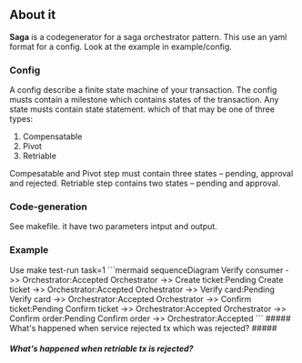 ## About it ##
<b>Saga</b> is a codegenerator for a saga orchestrator pattern. This use an yaml format for a config. Look at the example in example/config.

### Config ###
A config describe a finite state machine of your transaction.
The config musts contain a milestone which contains states of the transaction.
Any state musts contain state statement.
which of that may be one of three types:
1. Compensatable 
2. Pivot
3. Retriable

Compesatable and Pivot step must contain three states – pending, approval and rejected.
Retriable step contains two states – pending and approval. 

### Code-generation ###
See makefile.
it have two parameters intput and output.


<h3>Example</h3>
Use make test-run task=1
```mermaid
sequenceDiagram
  Verify consumer ->> Orchestrator:Accepted
  Orchestrator ->> Create ticket:Pending
  Create ticket ->> Orchestrator:Accepted
  Orchestrator ->> Verify card:Pending
  Verify card ->> Orchestrator:Accepted
  Orchestrator ->> Confirm ticket:Pending
  Confirm ticket ->> Orchestrator:Accepted
  Orchestrator ->> Confirm order:Pending
  Confirm order ->> Orchestrator:Accepted
```
##### What's happened when service rejected tx which was rejected? #####

##### What's happened when retriable tx is rejected? #####